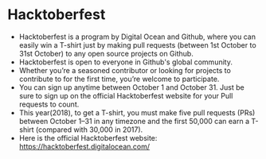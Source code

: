 # Hacktoberfest
* Hacktoberfest is a program by Digital Ocean and Github, where you can easily win a T-shirt just by making pull requests (between 1st       October to 31st October) to any open source projects on Github.
* Hacktoberfest is open to everyone in Github's global community.
* Whether you’re a seasoned contributor or looking for projects to contribute to for the first time, you’re welcome to participate.
* You can sign up anytime between October 1 and October 31. Just be sure to sign up on the official Hacktoberfest website for your Pull     requests to count.
* This year(2018), to get a T-shirt, you must make five pull requests (PRs) between October 1–31 in any timezone and the first 50,000 can   earn a T-shirt (compared with 30,000 in 2017).
* Here is the official Hacktoberfest website: https://hacktoberfest.digitalocean.com/

